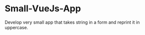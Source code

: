 # Small-VueJs-App
Develop very small app that takes string in a form and reprint it in uppercase.


<!--  Simple VueJs App for Changing strings to UPPERCASE
   
    Steps to run:-
    1. I used Vue JS CDN at line 29 so Internet connection is must to function features properly.
    2. Just double click on the file VueApp.html 
    -->
